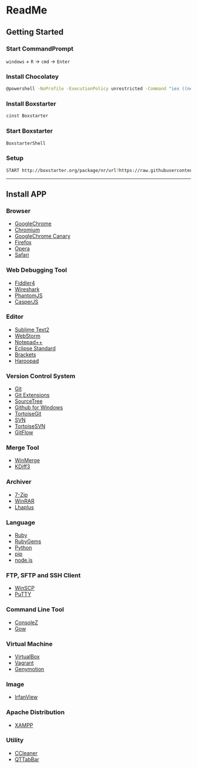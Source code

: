 # ReadMe

## Getting Started

### Start CommandPrompt
`windows` + `R` → `cmd` → `Enter`

### Install Chocolatey
```bash
@powershell -NoProfile -ExecutionPolicy unrestricted -Command "iex ((new-object net.webclient).DownloadString('https://chocolatey.org/install.ps1'))" && SET PATH=%PATH%;%systemdrive%\chocolatey\bin
```

### Install Boxstarter
```bash
cinst Boxstarter
```

### Start Boxstarter
```bash
BoxstarterShell
```

### Setup
```bash
START http://boxstarter.org/package/nr/url?https://raw.githubusercontent.com/dkimura/boxstarter/master/Boxstarter.ps1
```

---

## Install APP

### Browser
- [GoogleChrome](http://www.google.co.jp/intl/ja/chrome/browser/)
- [Chromium](http://www.chromium.org/)
- [GoogleChrome Canary](http://www.google.co.jp/intl/ja/chrome/browser/canary.html)
- [Firefox](http://www.mozilla.jp/firefox/)
- [Opera](http://www.opera.com/ja)
- [Safari](http://www.apple.com/jp/safari/)

### Web Debugging Tool
- [Fiddler4](http://www.telerik.com/download/fiddler)
- [Wireshark](http://www.wireshark.org/)
- [PhantomJS](http://phantomjs.org/)
- [CasperJS](http://casperjs.org/)

### Editor
- [Sublime Text2](http://www.sublimetext.com/2)
- [WebStorm](http://www.jetbrains.com/webstorm/)
- [Notepad++](http://notepad-plus-plus.org/)
- [Eclipse Standard](http://www.eclipse.org/)
- [Brackets](http://brackets.io/)
- [Haroopad](http://pad.haroopress.com/)

### Version Control System
- [Git](http://git-scm.com/)
- [Git Extensions](https://code.google.com/p/gitextensions/)
- [SourceTree](http://www.sourcetreeapp.com/)
- [Github for Windows](https://windows.github.com/)
- [TortoiseGit](https://code.google.com/p/tortoisegit/)
- [SVN](http://subversion.apache.org/)
- [TortoiseSVN](http://tortoisesvn.net/)
- [GitFlow](http://danielkummer.github.io/git-flow-cheatsheet/index.ja_JP.html)

### Merge Tool
- [WinMerge](http://www.geocities.co.jp/SiliconValley-SanJose/8165/winmerge.html)
- [KDiff3](http://kdiff3.sourceforge.net/)

### Archiver
- [7-Zip](http://sevenzip.sourceforge.jp/)
- [WinRAR](http://www.diana.dti.ne.jp/winrar/)
- [Lhaplus](http://www7a.biglobe.ne.jp/~schezo/)

### Language
- [Ruby](https://www.ruby-lang.org/ja/)
- [RubyGems](https://rubygems.org/)
- [Python](http://www.python.jp/)
- [pip](https://pypi.python.org/pypi/pip)
- [node.js](http://nodejs.org/)

### FTP, SFTP and SSH Client
- [WinSCP](http://winscp.net/eng/docs/lang:jp)
- [PuTTY](http://www.chiark.greenend.org.uk/~sgtatham/putty/)

### Command Line Tool
- [ConsoleZ](https://github.com/cbucher/console)
- [Gow](https://github.com/bmatzelle/gow)

### Virtual Machine
- [VirtualBox](https://www.virtualbox.org/)
- [Vagrant](http://www.vagrantup.com/)
- [Genymotion](http://www.genymotion.com/)

### Image
- [IrfanView](http://www.irfanview.com/)

### Apache Distribution
- [XAMPP](https://www.apachefriends.org/jp/index.html)

### Utility
- [CCleaner](https://www.piriform.com/ccleaner)
- [QTTabBar](http://qttabbar.sourceforge.net/)